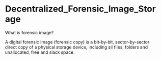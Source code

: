 # Decentralized_Forensic_Image_Storage

What is forensic image?

A digital forensic image (forensic copy) is a bit-by-bit, sector-by-sector direct copy of a physical storage device, including all files, folders and unallocated, free and slack space.